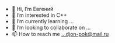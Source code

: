 - 👋 Hi, I’m Евгений
- 👀 I’m interested in С++
- 🌱 I’m currently learning ...
- 💞️ I’m looking to collaborate on ...
- 📫 How to reach me ...djon-pok@mail.ru

<!---
djonpok/djonpok is a ✨ special ✨ repository because its `README.md` (this file) appears on your GitHub profile.
You can click the Preview link to take a look at your changes.
--->
